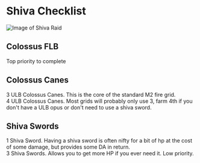 # Shiva Checklist
![Image of Shiva Raid](/gbfprogress/images/BattleRaid_Shiva_Impossible.png)
## Colossus FLB
Top priority to complete

## Colossus Canes
3 ULB Colossus Canes. This is the core of the standard M2 fire grid.  
4 ULB Colossus Canes. Most grids will probably only use 3, farm 4th if you don't have a ULB opus or don't need to use a shiva sword.  

## Shiva Swords
1 Shiva Sword. Having a shiva sword is often nifty for a bit of hp at the cost of some damage, but provides some DA in return.  
3 Shiva Swords. Allows you to get more HP if you ever need it. Low priority.  
